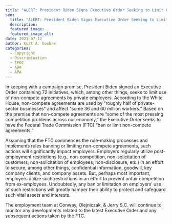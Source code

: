 ```yaml
---
title: "ALERT: President Biden Signs Executive Order Seeking to Limit Private Sector Non-Compete Agreements"
seo:
  title: "ALERT: President Biden Signs Executive Order Seeking to Limit Private Sector Non-Compete Agreements"
  description:
  featured_image:
  featured_image_alt:
date: 2021-07-12
author: Kurt A. Goehre
categories:
  - Copyright
  - Discrimination
  - EEOC
  - ADA
  - APA
---
```


In keeping with a campaign promise, President Biden signed an Executive Order containing 72 initiatives, which, among other things, seeks to limit use of non-compete agreements by private employers. According to the White House, non-compete agreements are used by “roughly half of private-sector businesses” and affect “some 36 and 60 million workers.” Based on the premise that non-compete agreements are “some of the most pressing competition problems across our economy,” the Executive Order seeks to have the Federal Trade Commission (FTC) “ban or limit non-compete agreements.”

Assuming that the FTC commences the rule-making processes and implements rules banning or limiting non-compete agreements, such actions will significantly impact employers. Employers regularly utilize post-employment restrictions (e.g., non-competition, non-solicitation of customers, non-solicitation of employees, non-disclosure, etc.) in an effort to secure, among other things, confidential information, goodwill, key company clients, and company assets. But, perhaps most important, employers utilize such restrictions in an effort to prevent unfair competition from ex-employees. Undoubtedly, any ban or limitation on employers’ use of such restrictions will greatly hamper their ability to protect and safeguard such vital assets and interests.

The employment team at Conway, Olejniczak, & Jerry S.C. will continue to monitor any developments related to the latest Executive Order and any subsequent actions taken by the FTC.
